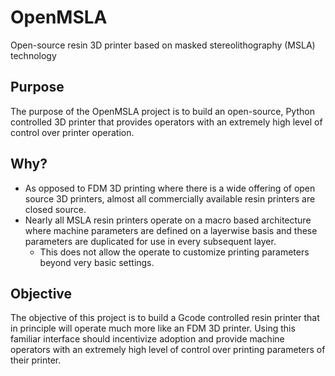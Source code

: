 # OpenMSLA
Open-source resin 3D printer based on masked stereolithography (MSLA) technology

## Purpose

The purpose of the OpenMSLA project is to build an open-source, Python controlled 3D printer that provides operators with an extremely high level of control over printer operation.

## Why?

- As opposed to FDM 3D printing where there is a wide offering of open source 3D printers, almost all commercially available resin printers are closed source.
- Nearly all MSLA resin printers operate on a macro based architecture where machine parameters are defined on a layerwise basis and these parameters are duplicated for use in every subsequent layer.
  - This does not allow the operate to customize printing parameters beyond very basic settings.

## Objective

The objective of this project is to build a Gcode controlled resin printer that in principle will operate much more like an FDM 3D printer. Using this familiar interface should incentivize adoption and provide machine operators with an extremely high level of control over printing parameters of their printer.

